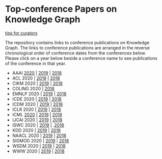 # Top-conference Papers on Knowledge Graph

[tips for curators](./curations.md)

The repository contains links to conference publications on Knowledge Graph. The links to conference publications are arranged in the reverse chronological order of conference dates from the conferences below. Please click on a year below beside a conference name to see publications of the conference in that year.

- AAAI [2020](./conference_publication/aaai2020/README.md) | [2019](./conference_publication/aaai2019/README.md) | [2018](./conference_publication/aaai2018/README.md)
- ACL 2020 | [2019](./conference_publication/acl2019/README.md) | [2018](./conference_publication/acl2018/README.md)
- CIKM 2020 | [2019](./conference_publication/cikm2019/README.md) | [2018](./conference_publication/cikm2018/README.md)
- COLING 2020 | [2018](./conference_publication/coling2018/README.md)
- EMNLP 2020 | [2019](./conference_publication/emnlp2019/README.md) | [2018](./conference_publication/emnlp2018/README.md)
- ICDE 2020 | [2019](./conference_publication/icde2019/README.md) | [2018](./conference_publication/icde2018/README.md)
- ICDM 2020 | [2019](./conference_publication/icdm2019/README.md) | [2018](./conference_publication/icdm2018/README.md)
- ICLR 2020 | [2019](./conference_publication/iclr2019/README.md) | [2018](./conference_publication/iclr2018/README.md)
- ICML [2020](./conference_publication/icml2020/README.md) | [2019](./conference_publication/icml2019/README.md) | [2018](./conference_publication/icml2018/README.md)
- IJCAI 2020 | [2019](./conference_publication/ijcai2019/README.md) | [2018](./conference_publication/ijcai2018/README.md)
- ISWC 2020 | [2019](./conference_publication/iswc2019/README.md) | .[2018](./conference_publication/iswc2018/README.md)
- KDD 2020 | [2019](./conference_publication/kdd2019/README.md) | [2018](./conference_publication/kdd2018/README.md)
- NAACL 2020 | [2019](./conference_publication/naacl2019/README.md) | [2018](./conference_publication/naacl2018/README.md)
- SIGMOD 2020 | [2019](./conference_publication/sigmod2019/README.md) | [2018](./conference_publication/sigmod2018/README.md)
- WSDM 2020 | [2019](./conference_publication/wsdm2019/README.md) | [2018](./conference_publication/wsdm2018/README.md)
- WWW 2020 | [2019](./conference_publication/www2019/README.md)  | [2018](./conference_publication/www2018/README.md) 


